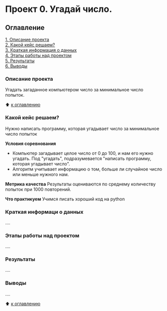 # Проект 0. Угадай число.

## Оглавление
[1. Описание проекта](https://github.com/kochden/Learn_DS/tree/main/project_0/README.md#Описание-проекта)  
[2. Какой кейс решаем?](https://github.com/kochden/Learn_DS/tree/main/project_0/README.md#Какой-кейс-решаем)  
[3. Краткая информация о данных](https://github.com/kochden/Learn_DS/tree/main/project_0/README.md#Краткая-информация-о-данных)  
[4. Этапы работы над проектом](https://github.com/kochden/Learn_DS/tree/main/project_0/README.md#Этапы-работы-над-проектом)  
[5. Результаты](https://github.com/kochden/Learn_DS/tree/main/project_0/README.md#Результаты)  
[6. Выводы](https://github.com/kochden/Learn_DS/tree/main/project_0/README.md#Выводы)  

### Описание проекта
Угадать загаданное компьютером число за минимальное число попыток.

:arrow_up: [к оглавлению](https://github.com/kochden/Learn_DS/tree/main/project_0/README.md#Оглавление)

### Какой кейс решаем?
Нужно написать программу, которая угадывает число за минимальное число попыток

**Условия соревнования**
- Компьютер загадывает целое число от 0 до 100, и нам его нужно угадать. Под "угадать", подразумевается "написать программу, которая угадывает число".
- Алгоритм учитывает информацию о том, больше ли случайное число или меньше нужного нам.

**Метрика качества**
Результаты оцениваются по среднему количеству попыток при 1000 повторений.

**Что практикуем**
Учимся писать хороший код на python

### Краткая информаци о данных
....

### Этапы работы над проектом
....

### Результаты
....

### Выводы
....

:arrow_up: [к оглавлению](https://github.com/kochden/Learn_DS/tree/main/project_0/README.md#Оглавление)
